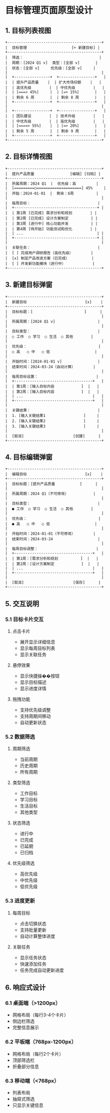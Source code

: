 # 目标管理页面原型设计

## 1. 目标列表视图

```
+------------------------------------------+
|  目标管理                    [+ 新建目标] |
+------------------------------------------+
|  筛选：                                  |
|  周期：[2024 Q1 v]  类型：[全部 v]       |
|  状态：[全部 v]     优先级：[全部 v]     |
|                                          |
|  +----------------+  +----------------+   |
|  | 提升产品质量    |  | 扩大市场份额    |   |
|  | 高优先级        |  | 中优先级        |   |
|  | [===> 45%]     |  | [=> 15%]       |   |
|  | 剩余 6 周       |  | 剩余 8 周       |   |
|  +----------------+  +----------------+   |
|                                          |
|  +----------------+  +----------------+   |
|  | 团队建设        |  | 技术升级        |   |
|  | 中优先级        |  | 高优先级        |   |
|  | [====> 55%]    |  | [=> 20%]       |   |
|  | 剩余 5 周       |  | 剩余 9 周       |   |
|  +----------------+  +----------------+   |
+------------------------------------------+
```

## 2. 目标详情视图

```
+------------------------------------------+
|  提升产品质量                [编辑] [归档] |
+------------------------------------------+
|  所属周期：2024 Q1  |  优先级：高         |
|  [=========○====================] 45%     |
|  开始：2024-01-01  |  剩余：6周          |
|                                          |
|  每周目标：                              |
|  +-------------------------------------+ |
|  | 第1周 [已完成] 需求分析和规划        | |
|  | 第2周 [已完成] 设计方案制定          | |
|  | 第3周 [进行中] 核心功能开发          | |
|  | 第4周 [待开始] 功能测试和优化        | |
|  | ...                                 | |
|  +-------------------------------------+ |
|                                          |
|  关联任务：                              |
|  [ ] 完成用户调研报告（高优先级）        |
|  [x] 制定产品改进方案（已完成）          |
|  [ ] 开发新功能模块（进行中）            |
+------------------------------------------+
```

## 3. 新建目标弹窗

```
+------------------------------------------+
|  新建目标                          [x]    |
+------------------------------------------+
|  目标标题：[                       ]      |
|                                          |
|  所属周期：[2024 Q1 v]                   |
|                                          |
|  目标类型：                              |
|  ○ 工作  ○ 学习  ○ 生活  ○ 其他        |
|                                          |
|  优先级：                                |
|  ○ 高   ○ 中   ○ 低                    |
|                                          |
|  开始时间：[2024-01-01 v]                |
|  结束时间：2024-03-24（自动计算）        |
|                                          |
|  每周目标设置：                          |
|  +-----------------------------------+   |
|  | 第1周：[输入目标内容            ]  |   |
|  | 第2周：[输入目标内容            ]  |   |
|  | ...                               |   |
|  +-----------------------------------+   |
|                                          |
|  关键结果：                              |
|  1. [输入关键结果1                 ]     |
|  2. [输入关键结果2                 ]     |
|  3. [输入关键结果3                 ]     |
|                                          |
|  [取消]                      [创建]      |
+------------------------------------------+
```

## 4. 目标编辑弹窗

```
+------------------------------------------+
|  编辑目标                          [x]    |
+------------------------------------------+
|  目标标题：[提升产品质量           ]      |
|                                          |
|  所属周期：2024 Q1（不可修改）           |
|                                          |
|  目标类型：                              |
|  ● 工作  ○ 学习  ○ 生活  ○ 其他        |
|                                          |
|  优先级：                                |
|  ● 高   ○ 中   ○ 低                    |
|                                          |
|  开始时间：2024-01-01（不可修改）        |
|  结束时间：2024-03-24                    |
|                                          |
|  每周目标调整：                          |
|  +-----------------------------------+   |
|  | 第1周：[需求分析和规划          ]  |   |
|  | 第2周：[设计方案制定            ]  |   |
|  | ...                               |   |
|  +-----------------------------------+   |
|                                          |
|  [取消]                      [保存]      |
+------------------------------------------+
```

## 5. 交互说明

### 5.1 目标卡片交互
1. 点击卡片
   - 展开显示详细信息
   - 显示每周目标列表
   - 显示关联任务

2. 悬停效果
   - 显示快捷操��按钮
   - 显示目标描述
   - 显示进度详情

3. 拖拽功能
   - 支持优先级调整
   - 支持周期间移动
   - 自动更新状态

### 5.2 数据筛选
1. 周期筛选
   - 当前周期
   - 历史周期
   - 所有周期

2. 类型筛选
   - 工作目标
   - 学习目标
   - 生活目标
   - 其他类型

3. 状态筛选
   - 进行中
   - 已完成
   - 已延期
   - 已归档

4. 优先级筛选
   - 高优先级
   - 中优先级
   - 低优先级

### 5.3 进度更新
1. 每周目标
   - 点击切换状态
   - 支持批量更新
   - 自动计算整体进度

2. 关联任务
   - 显示任务状态
   - 快速添加任务
   - 任务完成自动更新进度

## 6. 响应式设计

### 6.1 桌面端（>1200px）
- 网格布局（每行3-4个卡片）
- 侧边栏筛选
- 完整信息展示

### 6.2 平板端（768px-1200px）
- 网格布局（每行2个卡片）
- 顶部筛选栏
- 折叠部分信息

### 6.3 移动端（<768px）
- 列表布局
- 抽屉式筛选
- 只显示关键信息 